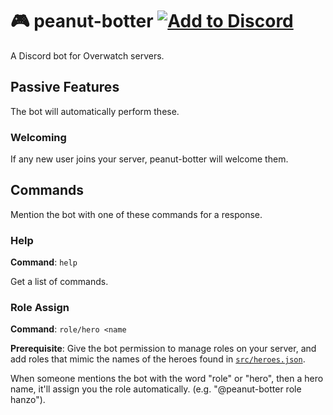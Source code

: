 # 🎮 peanut-botter [![Add to Discord](https://img.shields.io/badge/Add%20to-Discord-7289da.svg)](https://discordapp.com/oauth2/authorize?client_id=306417246165532682&scope=bot&permissions=0)

A Discord bot for Overwatch servers.

## Passive Features

The bot will automatically perform these.

### Welcoming

If any new user joins your server, peanut-botter will welcome them.

## Commands

Mention the bot with one of these commands for a response.

### Help

**Command**: `help`

Get a list of commands.

### Role Assign

**Command**: `role/hero <name`

**Prerequisite**: Give the bot permission to manage roles on your server, and add roles that mimic the names of the heroes found in [`src/heroes.json`](src/heroes.json).

When someone mentions the bot with the word "role" or "hero", then a hero name, it'll assign you the role automatically. (e.g. "@peanut-botter role hanzo").
